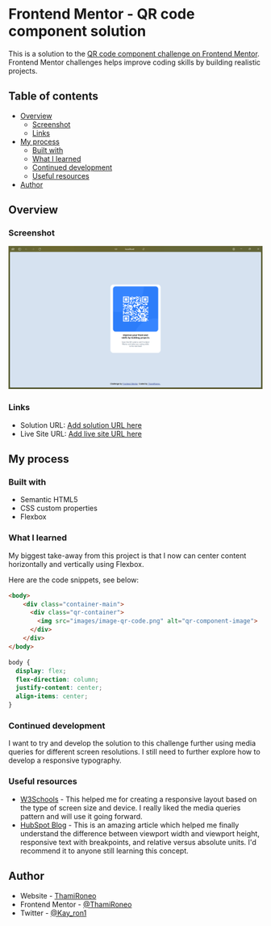 # Frontend Mentor - QR code component solution

This is a solution to the [QR code component challenge on Frontend Mentor](https://www.frontendmentor.io/challenges/qr-code-component-iux_sIO_H). Frontend Mentor challenges helps improve coding skills by building realistic projects. 

## Table of contents

- [Overview](#overview)
  - [Screenshot](#screenshot)
  - [Links](#links)
- [My process](#my-process)
  - [Built with](#built-with)
  - [What I learned](#what-i-learned)
  - [Continued development](#continued-development)
  - [Useful resources](#useful-resources)
- [Author](#author)


## Overview

### Screenshot

![Screenshot](images/Screenshot_QR.png)


### Links

- Solution URL: [Add solution URL here](https://www.frontendmentor.io/solutions/qr-code-component-frontend-montor-znkbrj7Wz0)
- Live Site URL: [Add live site URL here](https://qr-code-component-dun-iota.vercel.app/)

## My process

### Built with
- Semantic HTML5
- CSS custom properties
- Flexbox

### What I learned

My biggest take-away from this project is that I now can center content horizontally and vertically using Flexbox.

Here are the code snippets, see below:

```html
<body>
    <div class="container-main">
      <div class="qr-container">
        <img src="images/image-qr-code.png" alt="qr-component-image">
      </div>
    </div>
</body>
```
```css
body {
  display: flex;
  flex-direction: column;
  justify-content: center;
  align-items: center;
}
```

### Continued development

I want to try and develop the solution to this challenge further using media queries for different screen resolutions. I still need to further explore how to develop a responsive typography.

### Useful resources

- [W3Schools](https://www.w3schools.com/css/css3_flexbox_responsive.asp) - This helped me for creating a responsive layout based on the type of screen size and device. I really liked the media queries pattern and will use it going forward.
- [HubSpot Blog](https://blog.hubspot.com/website/responsive-text) - This is an amazing article which helped me finally understand the difference between viewport width and viewport height, responsive text with breakpoints, and relative versus absolute units. I'd recommend it to anyone still learning this concept.

## Author

- Website - [ThamiRoneo](https://www.github.com/ThamiRoneo)
- Frontend Mentor - [@ThamiRoneo](https://www.frontendmentor.io/profile/ThamiRoneo)
- Twitter - [@Kay_ron1](https://www.twitter.com/kay_ron1)

